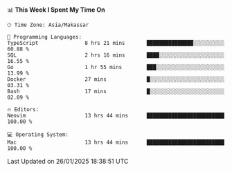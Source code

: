 <!--START_SECTION:waka-->
📊 **This Week I Spent My Time On** 

```text
🕑︎ Time Zone: Asia/Makassar

💬 Programming Languages: 
TypeScript               8 hrs 21 mins       ███████████████░░░░░░░░░░   60.88 % 
SQL                      2 hrs 16 mins       ████░░░░░░░░░░░░░░░░░░░░░   16.55 % 
Go                       1 hr 55 mins        ███░░░░░░░░░░░░░░░░░░░░░░   13.99 % 
Docker                   27 mins             █░░░░░░░░░░░░░░░░░░░░░░░░   03.31 % 
Bash                     17 mins             █░░░░░░░░░░░░░░░░░░░░░░░░   02.09 % 

🔥 Editors: 
Neovim                   13 hrs 44 mins      █████████████████████████   100.00 % 

💻 Operating System: 
Mac                      13 hrs 44 mins      █████████████████████████   100.00 % 
```


 Last Updated on 26/01/2025 18:38:51 UTC
<!--END_SECTION:waka-->
